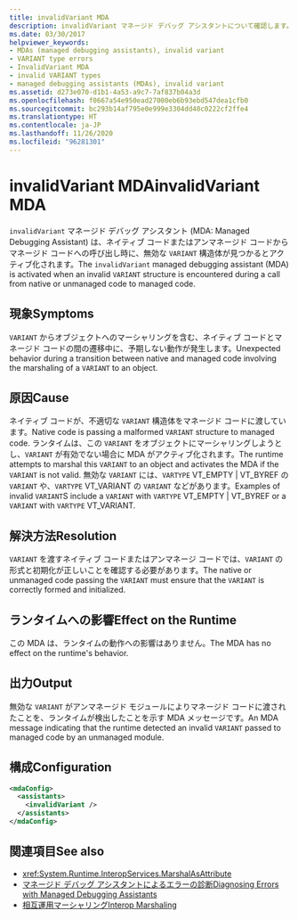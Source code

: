 ```yaml
---
title: invalidVariant MDA
description: invalidVariant マネージド デバッグ アシスタントについて確認します。これは、ネイティブ/アンマネージドからマネージ ドコードへの呼び出しで無効な VARIANT が検出された場合に呼び出されます。
ms.date: 03/30/2017
helpviewer_keywords:
- MDAs (managed debugging assistants), invalid variant
- VARIANT type errors
- InvalidVariant MDA
- invalid VARIANT types
- managed debugging assistants (MDAs), invalid variant
ms.assetid: d273e070-d1b1-4a53-a9c7-7af837b04a3d
ms.openlocfilehash: f0667a54e950ead27000eb6b93ebd547dea1cfb0
ms.sourcegitcommit: bc293b14af795e0e999e3304dd40c0222cf2ffe4
ms.translationtype: HT
ms.contentlocale: ja-JP
ms.lasthandoff: 11/26/2020
ms.locfileid: "96281301"
---
```

# <a name="invalidvariant-mda"></a><span data-ttu-id="a24f6-103">invalidVariant MDA</span><span class="sxs-lookup"><span data-stu-id="a24f6-103">invalidVariant MDA</span></span>

<span data-ttu-id="a24f6-104">`invalidVariant` マネージド デバッグ アシスタント (MDA: Managed Debugging Assistant) は、ネイティブ コードまたはアンマネージド コードからマネージド コードへの呼び出し時に、無効な `VARIANT` 構造体が見つかるとアクティブ化されます。</span><span class="sxs-lookup"><span data-stu-id="a24f6-104">The `invalidVariant` managed debugging assistant (MDA) is activated when an invalid `VARIANT` structure is encountered during a call from native or unmanaged code to managed code.</span></span>  
  
## <a name="symptoms"></a><span data-ttu-id="a24f6-105">現象</span><span class="sxs-lookup"><span data-stu-id="a24f6-105">Symptoms</span></span>  

 <span data-ttu-id="a24f6-106">`VARIANT` からオブジェクトへのマーシャリングを含む、ネイティブ コードとマネージド コードの間の遷移中に、予期しない動作が発生します。</span><span class="sxs-lookup"><span data-stu-id="a24f6-106">Unexpected behavior during a transition between native and managed code involving the marshaling of a `VARIANT` to an object.</span></span>  
  
## <a name="cause"></a><span data-ttu-id="a24f6-107">原因</span><span class="sxs-lookup"><span data-stu-id="a24f6-107">Cause</span></span>  

 <span data-ttu-id="a24f6-108">ネイティブ コードが、不適切な `VARIANT` 構造体をマネージド コードに渡しています。</span><span class="sxs-lookup"><span data-stu-id="a24f6-108">Native code is passing a malformed `VARIANT` structure to managed code.</span></span>  <span data-ttu-id="a24f6-109">ランタイムは、この `VARIANT` をオブジェクトにマーシャリングしようとし、`VARIANT` が有効でない場合に MDA がアクティブ化されます。</span><span class="sxs-lookup"><span data-stu-id="a24f6-109">The runtime attempts to marshal this `VARIANT` to an object and activates the MDA if the `VARIANT` is not valid.</span></span> <span data-ttu-id="a24f6-110">無効な `VARIANT` には、`VARTYPE` VT_EMPTY &#124; VT_BYREF の `VARIANT` や、`VARTYPE` VT_VARIANT の `VARIANT` などがあります。</span><span class="sxs-lookup"><span data-stu-id="a24f6-110">Examples of invalid `VARIANT`S include a `VARIANT` with `VARTYPE` VT_EMPTY &#124; VT_BYREF or a `VARIANT` with `VARTYPE` VT_VARIANT.</span></span>  
  
## <a name="resolution"></a><span data-ttu-id="a24f6-111">解決方法</span><span class="sxs-lookup"><span data-stu-id="a24f6-111">Resolution</span></span>  

 <span data-ttu-id="a24f6-112">`VARIANT` を渡すネイティブ コードまたはアンマネージ コードでは、`VARIANT` の形式と初期化が正しいことを確認する必要があります。</span><span class="sxs-lookup"><span data-stu-id="a24f6-112">The native or unmanaged code passing the `VARIANT` must ensure that the `VARIANT` is correctly formed and initialized.</span></span>  
  
## <a name="effect-on-the-runtime"></a><span data-ttu-id="a24f6-113">ランタイムへの影響</span><span class="sxs-lookup"><span data-stu-id="a24f6-113">Effect on the Runtime</span></span>  

 <span data-ttu-id="a24f6-114">この MDA は、ランタイムの動作への影響はありません。</span><span class="sxs-lookup"><span data-stu-id="a24f6-114">The MDA has no effect on the runtime's behavior.</span></span>  
  
## <a name="output"></a><span data-ttu-id="a24f6-115">出力</span><span class="sxs-lookup"><span data-stu-id="a24f6-115">Output</span></span>  

 <span data-ttu-id="a24f6-116">無効な `VARIANT` がアンマネージド モジュールによりマネージド コードに渡されたことを、ランタイムが検出したことを示す MDA メッセージです。</span><span class="sxs-lookup"><span data-stu-id="a24f6-116">An MDA message indicating that the runtime detected an invalid `VARIANT` passed to managed code by an unmanaged module.</span></span>  
  
## <a name="configuration"></a><span data-ttu-id="a24f6-117">構成</span><span class="sxs-lookup"><span data-stu-id="a24f6-117">Configuration</span></span>  
  
```xml  
<mdaConfig>  
  <assistants>  
    <invalidVariant />  
  </assistants>  
</mdaConfig>  
```  
  
## <a name="see-also"></a><span data-ttu-id="a24f6-118">関連項目</span><span class="sxs-lookup"><span data-stu-id="a24f6-118">See also</span></span>

- <xref:System.Runtime.InteropServices.MarshalAsAttribute>
- [<span data-ttu-id="a24f6-119">マネージド デバッグ アシスタントによるエラーの診断</span><span class="sxs-lookup"><span data-stu-id="a24f6-119">Diagnosing Errors with Managed Debugging Assistants</span></span>](diagnosing-errors-with-managed-debugging-assistants.md)
- [<span data-ttu-id="a24f6-120">相互運用マーシャリング</span><span class="sxs-lookup"><span data-stu-id="a24f6-120">Interop Marshaling</span></span>](../interop/interop-marshaling.md)
